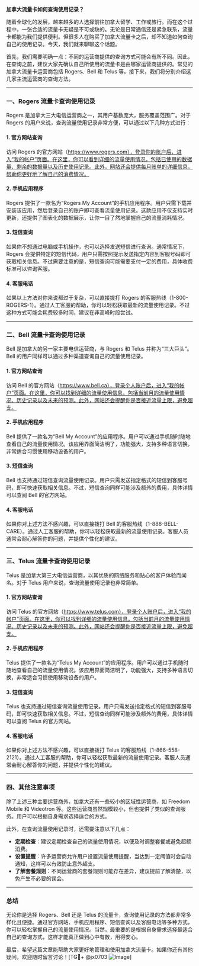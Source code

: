 **加拿大流量卡如何查询使用记录？**

随着全球化的发展，越来越多的人选择前往加拿大留学、工作或旅行。而在这个过程中，一张合适的流量卡无疑是不可或缺的。无论是日常通信还是紧急联系，流量卡都能为我们提供便利。但很多人在购买了加拿大流量卡之后，却不知道如何查询自己的使用记录。今天，我们就来聊聊这个话题。

首先，我们需要明确一点：不同的运营商提供的查询方式可能会有所不同。因此，在查询之前，建议大家先确认自己所使用的流量卡是由哪家运营商提供的。常见的加拿大流量卡运营商包括 Rogers、Bell 和 Telus 等。接下来，我们将分别介绍这几家主流运营商的查询方法。

---

### **一、Rogers 流量卡查询使用记录**

Rogers 是加拿大三大电信运营商之一，其用户基数庞大，服务覆盖范围广。对于 Rogers 的用户来说，查询流量使用记录非常方便，可以通过以下几种方式进行：

#### **1. 官方网站查询**
访问 Rogers 的官方网站（https://www.rogers.com），登录你的账户后，进入“我的帐户”页面。在这里，你可以看到详细的流量使用情况，包括已使用的数据量、剩余的数据量以及历史使用记录。此外，网站还会提供每月账单的详细信息，帮助你更好地了解自己的消费情况。

#### **2. 手机应用程序**
Rogers 提供了一款名为“Rogers My Account”的手机应用程序。用户只需下载并安装该应用，然后登录自己的账户即可查看流量使用记录。这款应用不仅支持实时更新，还提供了图表化的数据展示，让你一目了然地掌握自己的流量消耗情况。

#### **3. 短信查询**
如果你不想通过电脑或手机操作，也可以选择发送短信进行查询。通常情况下，Rogers 会提供特定的短信代码，用户只需按照提示发送指定内容到客服号码即可获取相关信息。不过需要注意的是，短信查询可能需要支付一定的费用，具体收费标准可以咨询客服。

#### **4. 客服电话**
如果以上方法对你来说都过于复杂，可以直接拨打 Rogers 的客服热线（1-800-ROGERS-1）。通过人工客服的帮助，你可以轻松获取最新的流量使用记录。不过这种方式可能会耗费较多时间，建议在非高峰时段尝试。

---

### **二、Bell 流量卡查询使用记录**

Bell 是加拿大的另一家主要电信运营商，与 Rogers 和 Telus 并称为“三大巨头”。Bell 的用户同样可以通过多种渠道查询自己的流量使用记录。

#### **1. 官方网站查询**
访问 Bell 的官方网站（https://www.bell.ca），登录个人账户后，进入“我的帐户”页面。在这里，你可以找到详细的流量使用信息，包括当前月的流量使用情况、历史记录以及未来的预测。此外，网站还会提醒你是否接近流量上限，避免超支。

#### **2. 手机应用程序**
Bell 提供了一款名为“Bell My Account”的应用程序。用户可以通过手机随时随地查看自己的流量使用情况。该应用界面简洁明了，功能强大，支持多种语言切换，非常适合习惯使用移动设备的用户。

#### **3. 短信查询**
Bell 也支持通过短信查询流量使用记录。用户只需发送指定格式的短信到客服号码，即可快速获取相关信息。不过，短信查询同样可能涉及额外的费用，具体详情可以查阅 Bell 的官方网站。

#### **4. 客服电话**
如果你对上述方法不感兴趣，可以直接拨打 Bell 的客服热线（1-888-BELL-CARE）。通过人工客服的帮助，你可以轻松获取最新的流量使用记录。客服人员通常会耐心解答你的问题，并提供个性化的建议。

---

### **三、Telus 流量卡查询使用记录**

Telus 是加拿大第三大电信运营商，以其优质的网络服务和贴心的客户体验而闻名。对于 Telus 用户来说，查询流量使用记录也非常简单。

#### **1. 官方网站查询**
访问 Telus 的官方网站（https://www.telus.com），登录个人账户后，进入“我的帐户”页面。在这里，你可以找到详细的流量使用信息，包括当前月的流量使用情况、历史记录以及未来的预测。此外，网站还会提醒你是否接近流量上限，避免超支。

#### **2. 手机应用程序**
Telus 提供了一款名为“Telus My Account”的应用程序。用户可以通过手机随时随地查看自己的流量使用情况。该应用界面简洁明了，功能强大，支持多种语言切换，非常适合习惯使用移动设备的用户。

#### **3. 短信查询**
Telus 也支持通过短信查询流量使用记录。用户只需发送指定格式的短信到客服号码，即可快速获取相关信息。不过，短信查询同样可能涉及额外的费用，具体详情可以查阅 Telus 的官方网站。

#### **4. 客服电话**
如果你对上述方法不感兴趣，可以直接拨打 Telus 的客服热线（1-866-558-2121）。通过人工客服的帮助，你可以轻松获取最新的流量使用记录。客服人员通常会耐心解答你的问题，并提供个性化的建议。

---

### **四、其他注意事项**

除了上述三种主要运营商外，加拿大还有一些较小的区域性运营商，如 Freedom Mobile 和 Videotron 等。这些运营商虽然规模较小，但也提供了类似的查询服务。用户可以根据自身需求选择适合的方式。

此外，在查询流量使用记录时，还需要注意以下几点：
- **定期检查**：建议定期检查自己的流量使用情况，以便及时调整套餐或避免超额消费。
- **设置提醒**：许多运营商允许用户设置流量使用提醒，当达到一定阈值时会自动通知，这样可以有效防止意外超支。
- **了解套餐规则**：不同运营商的套餐规则可能存在差异，建议提前了解清楚，以免产生不必要的误会。

---

### **总结**

无论你是选择 Rogers、Bell 还是 Telus 的流量卡，查询使用记录的方法都非常多样化且便捷。通过官方网站、手机应用程序、短信查询以及客服电话等多种方式，你可以轻松掌握自己的流量使用情况。当然，最重要的是根据自身需求选择最适合自己的查询方式，这样才能真正做到心中有数，用得安心。

最后，希望这篇文章能帮助大家更好地管理和使用加拿大流量卡。如果你还有其他疑问，欢迎随时留言讨论！[TG💪+ @jx0703 ![Image](https://github.com/user-attachments/assets/dbca1d08-cadb-493c-b0ec-ad6f7a83f270)]